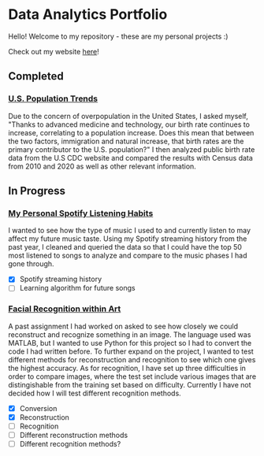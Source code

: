 # Data Analytics Portfolio
Hello! Welcome to my repository - these are my personal projects :)

Check out my website [here](https://chloerushing.wixsite.com/da-portfolio)!

## Completed
### [U.S. Population Trends](https://github.com/chloelinli/chloelinli.github.io/tree/main/projects/us_population_trends)
Due to the concern of overpopulation in the United States, I asked myself, "Thanks to advanced medicine and technology, our birth rate continues to increase, correlating to a population increase. Does this mean that between the two factors, immigration and natural increase, that birth rates are the primary contributor to the U.S. population?" I then analyzed public birth rate data from the U.S CDC website and compared the results with Census data from 2010 and 2020 as well as other relevant information.

## In Progress
### [My Personal Spotify Listening Habits](https://github.com/chloelinli/chloelinli.github.io/tree/main/projects/spotify_listening)
I wanted to see how the type of music I used to and currently listen to may affect my future music taste. Using my Spotify streaming history from the past year, I cleaned and queried the data so that I could have the top 50 most listened to songs to analyze and compare to the music phases I had gone through.
- [x] Spotify streaming history
- [ ] Learning algorithm for future songs

### [Facial Recognition within Art](https://github.com/chloelinli/chloelinli.github.io/tree/main/projects/art_facial_recognition)
A past assignment I had worked on asked to see how closely we could reconstruct and recognize something in an image. The language used was MATLAB, but I wanted to use Python for this project so I had to convert the code I had written before. To further expand on the project, I wanted to test different methods for reconstruction and recognition to see which one gives the highest accuracy. As for recognition, I have set up three difficulties in order to compare images, where the test set include various images that are distingishable from the training set based on difficulty. Currently I have not decided how I will test different recognition methods.
- [x] Conversion
- [x] Reconstruction
- [ ] Recognition
- [ ] Different reconstruction methods
- [ ] Different recognition methods?
